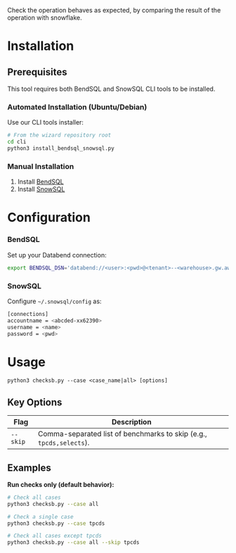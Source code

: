 
Check the operation behaves as expected, by comparing the result of the operation with snowflake.

# Installation

## Prerequisites

This tool requires both BendSQL and SnowSQL CLI tools to be installed.

### Automated Installation (Ubuntu/Debian)

Use our CLI tools installer:

```bash
# From the wizard repository root
cd cli
python3 install_bendsql_snowsql.py
```

### Manual Installation

1. Install [BendSQL](https://docs.databend.com/guides/sql-clients/bendsql/#installing-bendsql)
2. Install [SnowSQL](https://docs.snowflake.com/en/user-guide/snowsql-install-config)

# Configuration

### BendSQL

Set up your Databend connection:

```bash
export BENDSQL_DSN='databend://<user>:<pwd>@<tenant>--<warehouse>.gw.aws-us-east-2.default.databend.com:443'
```

### SnowSQL

Configure `~/.snowsql/config` as:

```bash
[connections]          
accountname = <abcded-xx62390>
username = <name>
password = <pwd>
```

# Usage

`python3 checksb.py --case <case_name|all> [options]`

## Key Options

| Flag          | Description                                                      |
|---------------|------------------------------------------------------------------|
| `--skip`      | Comma-separated list of benchmarks to skip (e.g., `tpcds,selects`). |

## Examples

**Run checks only (default behavior):**
```bash
# Check all cases
python3 checksb.py --case all

# Check a single case
python3 checksb.py --case tpcds

# Check all cases except tpcds
python3 checksb.py --case all --skip tpcds
```


